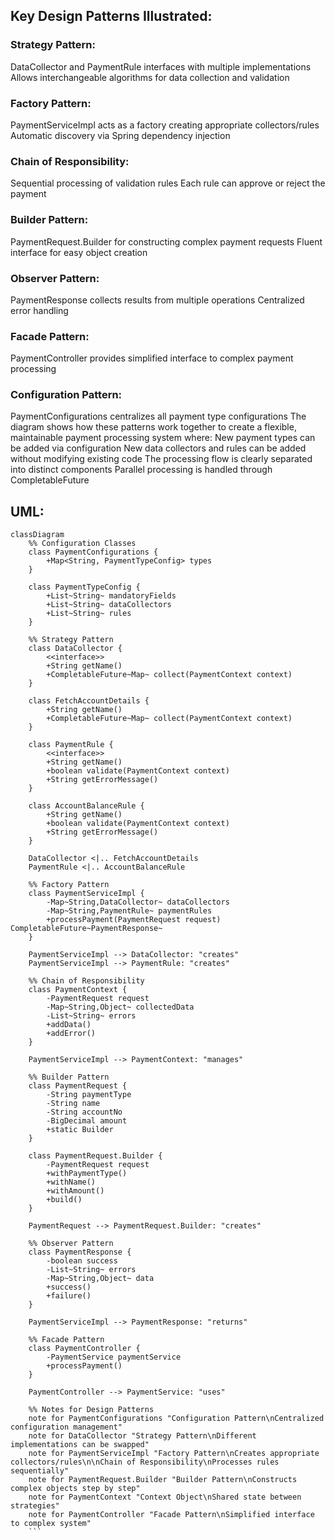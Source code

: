 ## Key Design Patterns Illustrated:
### Strategy Pattern:
DataCollector and PaymentRule interfaces with multiple implementations
Allows interchangeable algorithms for data collection and validation
### Factory Pattern:
PaymentServiceImpl acts as a factory creating appropriate collectors/rules
Automatic discovery via Spring dependency injection
### Chain of Responsibility:
Sequential processing of validation rules
Each rule can approve or reject the payment
### Builder Pattern:
PaymentRequest.Builder for constructing complex payment requests
Fluent interface for easy object creation
### Observer Pattern:
PaymentResponse collects results from multiple operations
Centralized error handling
### Facade Pattern:
PaymentController provides simplified interface to complex payment processing
### Configuration Pattern:
PaymentConfigurations centralizes all payment type configurations
The diagram shows how these patterns work together to create a flexible, maintainable payment processing system where:
New payment types can be added via configuration
New data collectors and rules can be added without modifying existing code
The processing flow is clearly separated into distinct components
Parallel processing is handled through CompletableFuture

## UML:

```mermaid
classDiagram
    %% Configuration Classes
    class PaymentConfigurations {
        +Map<String, PaymentTypeConfig> types
    }
    
    class PaymentTypeConfig {
        +List~String~ mandatoryFields
        +List~String~ dataCollectors
        +List~String~ rules
    }
    
    %% Strategy Pattern
    class DataCollector {
        <<interface>>
        +String getName()
        +CompletableFuture~Map~ collect(PaymentContext context)
    }
    
    class FetchAccountDetails {
        +String getName()
        +CompletableFuture~Map~ collect(PaymentContext context)
    }
    
    class PaymentRule {
        <<interface>>
        +String getName()
        +boolean validate(PaymentContext context)
        +String getErrorMessage()
    }
    
    class AccountBalanceRule {
        +String getName()
        +boolean validate(PaymentContext context)
        +String getErrorMessage()
    }
    
    DataCollector <|.. FetchAccountDetails
    PaymentRule <|.. AccountBalanceRule
    
    %% Factory Pattern
    class PaymentServiceImpl {
        -Map~String,DataCollector~ dataCollectors
        -Map~String,PaymentRule~ paymentRules
        +processPayment(PaymentRequest request) CompletableFuture~PaymentResponse~
    }
    
    PaymentServiceImpl --> DataCollector: "creates"
    PaymentServiceImpl --> PaymentRule: "creates"
    
    %% Chain of Responsibility
    class PaymentContext {
        -PaymentRequest request
        -Map~String,Object~ collectedData
        -List~String~ errors
        +addData()
        +addError()
    }
    
    PaymentServiceImpl --> PaymentContext: "manages"
    
    %% Builder Pattern
    class PaymentRequest {
        -String paymentType
        -String name
        -String accountNo
        -BigDecimal amount
        +static Builder
    }
    
    class PaymentRequest.Builder {
        -PaymentRequest request
        +withPaymentType()
        +withName()
        +withAmount()
        +build()
    }
    
    PaymentRequest --> PaymentRequest.Builder: "creates"
    
    %% Observer Pattern
    class PaymentResponse {
        -boolean success
        -List~String~ errors
        -Map~String,Object~ data
        +success()
        +failure()
    }
    
    PaymentServiceImpl --> PaymentResponse: "returns"
    
    %% Facade Pattern
    class PaymentController {
        -PaymentService paymentService
        +processPayment()
    }
    
    PaymentController --> PaymentService: "uses"
    
    %% Notes for Design Patterns
    note for PaymentConfigurations "Configuration Pattern\nCentralized configuration management"
    note for DataCollector "Strategy Pattern\nDifferent implementations can be swapped"
    note for PaymentServiceImpl "Factory Pattern\nCreates appropriate collectors/rules\n\nChain of Responsibility\nProcesses rules sequentially"
    note for PaymentRequest.Builder "Builder Pattern\nConstructs complex objects step by step"
    note for PaymentContext "Context Object\nShared state between strategies"
    note for PaymentController "Facade Pattern\nSimplified interface to complex system"
    ```



